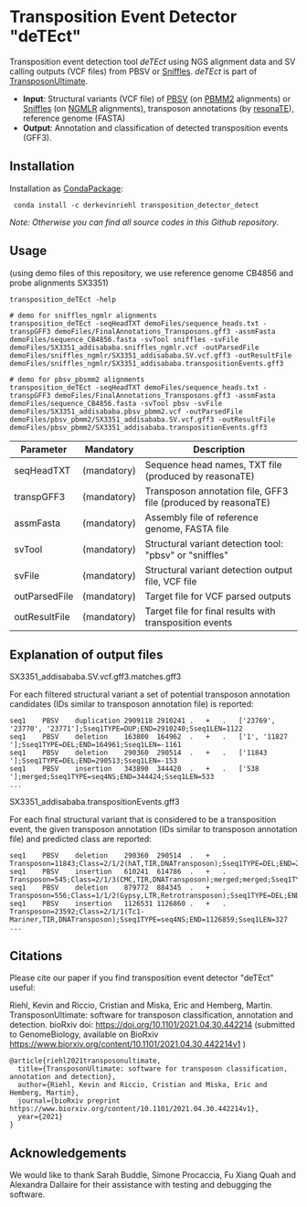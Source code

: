 # Transposition Event Detector "deTEct"
Transposition event detection tool *deTEct* using NGS alignment data and SV calling outputs (VCF files) from PBSV or [Sniffles](https://github.com/fritzsedlazeck/Sniffles). *deTEct* is part of [TransposonUltimate](https://github.com/DerKevinRiehl/TransposonUltimate).

- **Input**: Structural variants (VCF file) of [PBSV](https://github.com/PacificBiosciences/pbsv) (on [PBMM2](https://github.com/PacificBiosciences/pbmm2) alignments) or [Sniffles](https://github.com/fritzsedlazeck/Sniffles) (on [NGMLR](https://github.com/philres/ngmlr) alignments), transposon annotations (by [resonaTE](https://github.com/DerKevinRiehl/transposon_annotation_resonaTE)), reference genome (FASTA)
- **Output**: Annotation and classification of detected transposition events (GFF3).

## Installation
Installation as [CondaPackage](https://anaconda.org/derkevinriehl/transposition_detector_detect):
```
 conda install -c derkevinriehl transposition_detector_detect 
```
*Note: Otherwise you can find all source codes in this Github repository.*

## Usage 
(using demo files of this repository, we use reference genome CB4856 and probe alignments SX3351)
```
transposition_deTEct -help

# demo for sniffles_ngmlr alignments
transposition_deTEct -seqHeadTXT demoFiles/sequence_heads.txt -transpGFF3 demoFiles/FinalAnnotations_Transposons.gff3 -assmFasta demoFiles/sequence_CB4856.fasta -svTool sniffles -svFile demoFiles/SX3351_addisababa.sniffles_ngmlr.vcf -outParsedFile demoFiles/sniffles_ngmlr/SX3351_addisababa.SV.vcf.gff3 -outResultFile demoFiles/sniffles_ngmlr/SX3351_addisababa.transpositionEvents.gff3

# demo for pbsv_pbsmm2 alignments
transposition_deTEct -seqHeadTXT demoFiles/sequence_heads.txt -transpGFF3 demoFiles/FinalAnnotations_Transposons.gff3 -assmFasta demoFiles/sequence_CB4856.fasta -svTool pbsv -svFile demoFiles/SX3351_addisababa.pbsv_pbmm2.vcf -outParsedFile demoFiles/pbsv_pbmm2/SX3351_addisababa.SV.vcf.gff3 -outResultFile demoFiles/pbsv_pbmm2/SX3351_addisababa.transpositionEvents.gff3
```

Parameter | Mandatory | Description
------------ | ------------- | -------------
seqHeadTXT | (mandatory) | Sequence head names, TXT file (produced by reasonaTE)
transpGFF3 | (mandatory) | Transposon annotation file, GFF3 file (produced by reasonaTE)
assmFasta | (mandatory) | Assembly file of reference genome, FASTA file
svTool | (mandatory) | Structural variant detection tool: "pbsv" or "sniffles"
svFile | (mandatory) | Structural variant detection output file, VCF file
outParsedFile | (mandatory) | Target file for VCF parsed outputs
outResultFile | (mandatory) | Target file for final results with transposition events

## Explanation of output files
SX3351_addisababa.SV.vcf.gff3.matches.gff3

For each filtered structural variant a set of potential transposon annotation candidates (IDs similar to transposon annotation file) is reported:
```
seq1	PBSV	duplication	2909118	2910241	.	+	.	['23769', '23770', '23771'];Sseq1TYPE=DUP;END=2910240;Sseq1LEN=1122
seq1	PBSV	deletion	163800	164962	.	+	.	['1', '11827 '];Sseq1TYPE=DEL;END=164961;Sseq1LEN=-1161
seq1	PBSV	deletion	290360	290514	.	+	.	['11843 '];Sseq1TYPE=DEL;END=290513;Sseq1LEN=-153
seq1	PBSV	insertion	343890	344420	.	+	.	['538 '];merged;Sseq1TYPE=seq4NS;END=344424;Sseq1LEN=533
...
```

SX3351_addisababa.transpositionEvents.gff3

For each final structural variant that is considered to be a transposition event, the given transposon annotation (IDs similar to transposon annotation file) and predicted class are reported:
```
seq1	PBSV	deletion	290360	290514	.	+	.	Transposon=11843;Class=2/1/2(hAT,TIR,DNATransposon);Sseq1TYPE=DEL;END=290513;Sseq1LEN=-153
seq1	PBSV	insertion	610241	614786	.	+	.	Transposon=545;Class=2/1/3(CMC,TIR,DNATransposon);merged;merged;Sseq1TYPE=seq4NS;END=611763;Sseq1LEN=1521
seq1	PBSV	deletion	879772	884345	.	+	.	Transposon=556;Class=1/1/2(Gypsy,LTR,Retrotransposon);Sseq1TYPE=DEL;END=884344;Sseq1LEN=-4572
seq1	PBSV	insertion	1126531	1126860	.	+	.	Transposon=23592;Class=2/1/1(Tc1-Mariner,TIR,DNATransposon);Sseq1TYPE=seq4NS;END=1126859;Sseq1LEN=327
...
```

## Citations
Please cite our paper if you find transposition event detector "deTEct" useful:

Riehl, Kevin and Riccio, Cristian and Miska, Eric and Hemberg, Martin. TransposonUltimate: software for transposon classification, annotation and detection. bioRxiv doi: https://doi.org/10.1101/2021.04.30.442214 (submitted to GenomeBiology, available on BioRxiv https://www.biorxiv.org/content/10.1101/2021.04.30.442214v1 )

```
@article{riehl2021transposonultimate,
  title={TransposonUltimate: software for transposon classification, annotation and detection},
  author={Riehl, Kevin and Riccio, Cristian and Miska, Eric and Hemberg, Martin},
  journal={bioRxiv preprint https://www.biorxiv.org/content/10.1101/2021.04.30.442214v1},
  year={2021}
}
```

## Acknowledgements
We would like to thank Sarah Buddle, Simone Procaccia, Fu Xiang Quah and Alexandra Dallaire for their assistance with testing and debugging the software.
